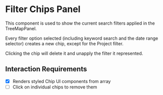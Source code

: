 # Filter Chips Panel

This component is used to show the current search filters applied in the TreeMapPanel.

Every filter option selected (including keyword search and the date range selector) creates a new chip, except for the Project filter.

Clicking the chip will delete it and unapply the filter it represented.

## Interaction Requirements

* [X] Renders styled Chip UI components from array
* [ ] Click on individual chips to remove them
